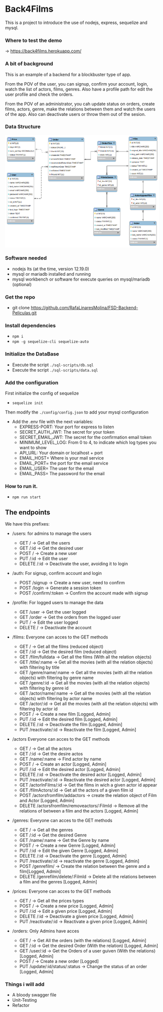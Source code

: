 # Back4Films

This is a project to introduce the use of nodejs, express, sequelize and mysql.

### Where to test the demo
-> https://back4films.herokuapp.com/

### A bit of background
This is an example of a backend for a blockbuster type of app.

From the POV of the user, you can signup, confirm your account, login, watch the list of actors, films, genres. Also have a profile path for edit the user profile and check the orders.

From the POV of an administrator, you cah update status on orders, create films, actors, genre, make the relations between them and watch the users of the app. Also can deactivate users or throw them out of the sesion.

### Data Structure

![ER diagram](./diagrams/ER.png)

### Software needed
- nodejs lts (at the time, version 12.19.0)
- mysql or mariadb installed and running
- mysql workbench or software for execute queries on mysql/mariadb (optional)

### Get the repo
- git clone https://github.com/RafaLinaresMolina/FSD-Backend-Peliculas.git

### Install dependencies
- ```npm i```
- ```npm -g sequelize-cli sequelize-auto```

### Initialize the DataBase
- Execute the script ```./sql-scripts/db.sql```
- Execute the script ```./sql-scripts/data.sql```

### Add the configuration 
First initialize the config of sequelize
- ```sequelize init```

Then modify the ```./config/config.json``` to add your mysql configuration

- Add the .env file with the next variables:
  - EXPRESS-PORT: Your port for express to listen
  - SECRET_AUTH_JWT: The secret for your token
  - SECRET_EMAIL_JWT: The secret for the confirmation email token
  - MINIMUM_LEVEL_LOG: From 0 to 4, to indicate which log types you want to show
  - API_URL: Your domain or localhost + port
  - EMAIL_HOST= Where is your mail service
  - EMAIL_PORT= the port for the email service
  - EMAIL_USER= The user for the email
  - EMAIL_PASS= The password for the email

### How to run it.
- ```npm run start```

## The endpoints

We have this prefixes:
  - /users: for admins to manage the users
    - GET / -> Get all the users
    - GET /:id -> Get the desired user
    - POST / -> Create a new user
    - PUT /:id -> Edit the user
    - DELETE /:id -> Deactivate the user, avoiding it to login
  - /auth: For signup, confirm account and login
    - POST /signup -> Create a new user, need to confirm
    - POST /login -> Generate a session token
    - POST /confirm/:token -> Confirm the account made with signup
  - /profile: For logged users to manage the data
    - GET /user -> Get the user logged
    - GET /order -> Get the orders from the logged user
    - PUT / -> Edit the user logged
    - DELETE / -> Deactivate the account
  - /films: Everyone can acces to the GET methods
    - GET / -> Get all the films (reduced object)
    - GET /:id -> Get the desired film (reduced object)
    - GET /film/fulldata -> Get all the films (With all the relation objects)
    - GET /title/:name -> Get all the movies (with all the relation objects) with filtering by title
    - GET /genre/name/:name -> Get all the movies (with all the relation objects) with filtering by genre name
    - GET /genre/:id -> Get all the movies (with all the relation objects) with filtering by genre id
    - GET /actor/name/:name -> Get all the movies (with all the relation objects) with filtering by actor name
    - GET /actor/:id -> Get all the movies (with all the relation objects) with filtering by actor id
    - POST / -> Create a new film [Logged, Admin]
    - PUT /:id -> Edit the desired film [Logged, Admin]
    - DELETE /:id -> Deactivate the film [Logged, Admin]
    - PUT /reactivate/:id -> Reactivate the film [Logged, Admin]

  - /actors Everyone can acces to the GET methods
    - GET / -> Get all the actors
    - GET /:id -> Get the desire actos
    - GET /name/:name -> Find actor by name
    - POST / -> Create an actor [Logged, Admin]
    - PUT /:id -> Edit the desired actor [Logged, Admin]
    - DELETE /:id -> Deactivate the desired actor [Logged, Admin]
    - PUT /reactivate/:id -> Reactivate the desired actor [Logged, Admin]
    - GET /actorInFilms/:id -> Get the films in wich a given actor id appear
    - GET /filmActors/:id -> Get all the actors of a given film id
    - POST /actorsfromfilm/addactors -> create the relation object of Film and Actor [Logged, Admin]
    - DELETE /actorsfromfilm/removeactors/:FilmId -> Remove all the relations of between a film and the actors [Logged, Admin]

  - /genres: Everyone can acces to the GET methods
    - GET / -> Get all the genres
    - GET /:id -> Get the desired Genre
    - GET /name/:name -> Get the Genre by name
    - POST / -> Create a new Genre [Logged, Admin]
    - PUT /:id -> Edit the given Genre [Logged, Admin]
    - DELETE /:id -> Deactivate the genre [Logged, Admin]
    - PUT /reactivate/:id -> reactivate the genre [Logged, Admin]
    - POST /genrefilm/ -> Create the relation between the genre and a film[Logged, Admin]
    - DELETE /genrefilm/delete/:FilmId -> Delete all the relations between a film and the genres [Logged, Admin]

  - /prices: Everyone can acces to the GET methods
    - GET / -> Get all the prices types
    - POST / -> Create a new price [Logged, Admin]
    - PUT /:id -> Edit a given price [Logged, Admin]
    - DELETE /:id -> Deactivate a given price [Logged, Admin]
    - PUT /reactivate/:id -> Reactivate a given price [Logged, Admin]

  - /orders: Only Admins have acces
    - GET / -> Get All the orders (with the relations) [Logged, Admin]
    - GET /:id -> Get the desired Order (With the relation) [Logged, Admin]
    - GET /user/:id -> Get the Orders of a user guiven (With the relations) [Logged, Admin]
    - POST / -> Create a new order [Logged]
    - PUT /update/:id/status/:status -> Change the status of an order [Logged, Admin]

### Things i will add

- A bloody swagger file
- Unit-Testing
- Refactor